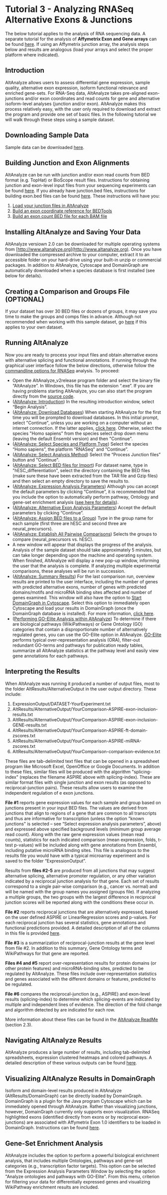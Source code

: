 # Tutorial 3 - Analyzing RNASeq Alternative Exons & Junctions #

The below tutorial applies to the analysis of RNA sequencing data. A separate tutorial for the analysis of **Affymetrix Exon and Gene arrays** can be found [here](Tutorial_AltExpressionAnalysis.md). If using an Affymetrix junction array, the analysis steps below and results are analogous (load your arrays and select the proper platform where indicated).

## Introduction ##
AltAnalyze allows users to assess differential gene expression, sample quality, alternative exon expression, isoform functional relevance and enriched gene-sets. For RNA-Seq data, AltAnalyze takes pre-aligned exon-junctions and/or exon coordinates and read counts for gene and alternative isoform-level analyses (junction and/or exon).  AltAnalyze makes this process relatively easy, with the user only required to download and extract the program and provide one set of basic files. In the following tutorial we will walk through these steps using a sample dataset.

## Downloading Sample Data ##

Sample data can be downloaded [here](RNASeq_sample_data.md).

## Building Junction and Exon Alignments ##

AltAnalyze can be run with junction and/or exon read counts from BED format (e.g. TopHat) or BioScope result files. Instructions for obtaining junction and exon-level input files from your sequencing experiments can be found [here](ObtainingRNASeqInputs.md). If you already have junction.bed files, instructions for building exon.bed files can be found [here](BAMtoBED.md). These instructions will have you:
  1. [Load your junction files in AltAnalyze](http://code.google.com/p/altanalyze/wiki/BAMtoBED)
  1. [Build an exon coordinate reference for BEDTools](http://code.google.com/p/altanalyze/wiki/BAMtoBED)
  1. [Build an exon count BED file for each BAM file](http://code.google.com/p/altanalyze/wiki/BEDTools)

## Installing AltAnalyze and Saving Your Data ##
AltAnalyze versiown 2.0 can be downloaded for multiple operating systems from [http://www.altanalyze.org](http://www.altanalyze.org). Once you have downloaded the compressed archive to your computer, extract it to an accessible folder on your hard-drive using your built-in unzip or commercial packages. In addition to AltAnalyze, Cytoscape and DomainGraph are automatically downloaded when a species database is first installed (see below for details).

## Creating a Comparison and Groups File (OPTIONAL) ##
If your dataset has over 30 BED files or dozens of groups, it may save you time to make the groups and comps files in advance. Although not recommended when working with this sample dataset, go [here](ManualGroupsCompsCreation.md) if this applies to your own dataset.

## Running AltAnalyze ##
Now you are ready to process your input files and obtain alternative exons with alternative splicing and functional annotations. If running through the graphical user interface follow the below directions, otherwise follow the [commandline options for RNASeq](RNASeqCommandLine.md) analysis. To proceed:

  * Open the AltAnalyze\_v2release program folder and select the binary file “AltAnalyze”. In Windows, this file has the extension “.exe”. If you are having problems starting AltAnalyze, you can also start the program directly from the [source code](RunningSourceCode.md).
  * ([AltAnalyze: Introduction](http://altanalyze.org/image2/introduction.jpg)) In the resulting introduction window, select “Begin Analysis”.
  * ([AltAnalyze: Download Databases](http://altanalyze.org/image2/DB_download.jpg)) When starting AltAnalyze for the first time you will be prompted to download databases. In this initial prompt, select "Continue", unless you are working on a computer without an internet connection. If the latter applies, [click here](AltAnalyzeOffline.md). Otherwise, select the species "Homo sapiens" from the species select drop down menu (leaving the default Ensembl version) and then "Continue".
  * ([AltAnalyze: Select Species and Platform Type](http://altanalyze.org/image2/Select_RNASeq_pulldown.jpg)) Select the species “Homo sapiens”, the platform "RNASeq" and “Continue”.
  * ([AltAnalyze: Select Analysis Method](http://altanalyze.org/image2/Select_Analysis_Method_RNASeq.jpg)) Select the “Process Junction files” button and "Continue".
  * ([AltAnalyze: Select BED files for Import](http://altanalyze.org/image2/Select_BED_files.jpg)) For dataset name, type in "hESC\_differentiation", select the directory containing the BED files (make sure these have been extracted from the TAR file and Gzip files) and then select an empty directory to save the results to.
  * ([AltAnalyze: Expression Analysis Parameters](http://altanalyze.org/image2/ExpressionAnalysis_RNASeq.jpg)) Although you can accept the default parameters by clicking “Continue”, it is recommended that you include the option to automatically perform pathway, Ontology and gene-set enrichment analysis ([see here for details](http://code.google.com/p/altanalyze/wiki/GOElite)).
  * ([AltAnalyze: Alternative Exon Analysis Parameters](http://altanalyze.org/image2/AltExonAnalysis_RNASeq.jpg)) Accept the default parameters by clicking “Continue”.
  * ([AltAnalyze: Assign BED files to a Group](http://altanalyze.org/image2/groups.jpg)) Type in the group name for each sample (first three are hESC and second three are neural\_precursors).
  * ([AltAnalyze: Establish All Pairwise Comparisons](http://altanalyze.org/image2/pairwise_comps.jpg)) Selects the groups to compare (neural\_precursors vs. hESC).
  * A new window will appear that displays the progress of the analysis. Analysis of the sample dataset should take approximately 5 minutes, but can take longer depending upon the machine and operating system. When finished, AltAnalyze will display a new pop-up window, informing the user that the analysis is complete. If analyzing multiple experimental comparisons, these analyses will be run in succession.
  * ([AltAnalyze: Summary Results](http://altanalyze.org/image/R1.jpg)) For the last comparison run, overview results are printed to the user interface, including the number of genes with predicted alternative exons, number of genes with predicted domains/motifs and microRNA binding sites affected and number of genes examined. This window will also have the option to [Start DomainGraph in Cytoscape](http://altanalyze.org/image/R2.jpg). Select this option to immediately open Cytoscape and load your results in DomainGraph (once the DomainGraph database is installed). For more information,  [click here](DomainGraph.md).
  * ([Performing GO-Elite Analysis within AltAnalyze](RunningGOElite.md)) To determine if there are biological pathways (WikiPathways) or Gene Ontology (GO) categories that contain a disproportionate number of alternatively regulated genes, you can use the GO-Elite option in AltAnalyze. [GO-Elite](GOElite.md) performs typical over-representation analysis (ORA), filter-out redundant GO-terms and pathways for publication ready tables, summarize all AltAnalyze statistics at the pathway level and easily view gene annotations for each pathways.

## Interpreting the Results ##
When AltAnalyze was running it produced a number of output files, most to the folder AltResults/AlternativeOutput in the user output directory. These include:

  1. ExpressionOutput/DATASET-YourExperiment.txt
  1. AltResults/AlternativeOutput/YourComparison-ASPIRE-exon-inclusion-results.txt
  1. AltResults/AlternativeOutput/YourComparison-ASPIRE-exon-inclusion-GENE-results.txt
  1. AltResults/AlternativeOutput/YourComparison-ASPIRE-ft-domain-zscores.txt
  1. AltResults/AlternativeOutput/YourComparison-ASPIRE-miRNA-zscores.txt
  1. AltResults/AlternativeOutput/YourComparison-comparison-evidence.txt

These files are tab-delimited text files that can be opened in a spreadsheet program like Microsoft Excel, OpenOffice or Google Documents. In addition to these files, similar files will be produced with the algorithm "splicing-index" (replaces the filename ASPIRE above with splicing-index). These are similar format files with single junction and exon results (as opposed to reciprocal-junction pairs). These results allow users to examine the independent regulation of e exon junctions.

**File #1** reports gene expression values for each sample and group based on junctions present in your input BED files. The values are derived from junctions that align to regions of a gene that are common to all transcripts and thus are informative for transcription (unless the option "known junctions" is selected – see “Select expression analysis parameters”, above) and expressed above specified background levels (minimum group average read count).  Along with the raw gene expression values (mean read counts), statistics for each indicated comparison (mean expression, folds, t-test p-values) will be included along with gene annotations from Ensembl, including putative microRNA binding sites.  This file is analogous to the results file you would have with a typical microarray experiment and is saved to the folder “ExpressionOutput”.

Results from **files #2-5** are produced from all junctions that may suggest alternative splicing, alternative promoter regulation, or any other variation indicated by a reciprocal junction analysis for that gene. Each set of results correspond to a single pair-wise comparison (e.g., cancer vs. normal) and will be named with the group names you assigned (groups file). If analyzing a multiple groups, the two groups with the largest difference in reciprocal junction scores will be reported along with the conditions these occur in.

**File #2** reports reciprocal junctions that are alternatively expressed, based on the user defined ASPIRE or LinearRegression scores  and p-values. For each reciprocal junction has several statistics, gene annotations and functional predictions provided. A detailed description of all of the columns in this file is provided [here](http://altanalyze.org/image/AltAnalyze_column_annotations.xls).

**File #3** is a summarization of reciprocal-junction results at the gene level from file #2. In addition to this summary, Gene Ontology terms and WikiPathways for that gene are reported.

**Files #4 and #5** report over-representation results for protein domains (or other protein features) and microRNA-binding sites, predicted to be regulated by AltAnalyze.  These files include over-representation statistics and genes associated with the different domains or features¸ predicted to be regulated.

**File #6** compares the reciprocal-junction (e.g., ASPIRE) and exon-level results (splicing-index) to determine which splicing-events are indicated by multiple and independent lines of evidence. The direction of the fold change and algorithm detected by are indicated for each row.

More information about these files can be found in the [AltAnalyze ReadMe](http://www.altanalyze.org/help_main.htm) (section 2.3).

## Navigating AltAnalyze Results ##

AltAnalyze produces a large number of results, including tab-delimited spreadsheets, expression clustered heatmaps and colored pathways. A detailed description of these various outputs can be found [here](http://www.altanalyze.org/help.htm#results_overview).

## Visualizing AltAnalyze Results in DomainGraph ##

Isoform and domain-level results produced in AltAnalyze (AltResults/DomainGraph) can be directly loaded by DomainGraph. DomainGraph is a plugin for the Java program Cytoscape which can be immediately opened through AltAnalyze. Rather than visualizing junctions, however, DomainGraph currently only supports exon visualization. RNASeq highlighted exons (identified directly from exons or by reciprocal exon-junctions) are associated with Affymetrix Exon 1.0 identifiers to be loaded in DomainGraph. Instructions can be found [here](http://domaingraph.bioinf.mpi-inf.mpg.de/tutorial.php).

## Gene-Set Enrichment Analysis ##

AltAnalyze includes the option to perform a powerful biological enrichment analysis, that includes multiple Ontologies, pathways and gene-set categories (e.g., transcription factor targets). This option can be selected from the Expression Analysis Parameters Window by selecting the option "Analyze ontologies and pathways with GO-Elite". From this menu, criterion for filtering your data for differentially expressed genes and visualizing WikiPathway enrichment results are included.